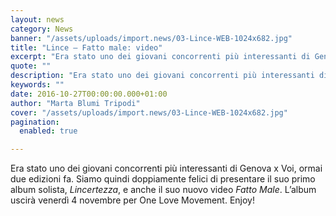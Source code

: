 ```yaml
---
layout: news
category: News
banner: "/assets/uploads/import.news/03-Lince-WEB-1024x682.jpg"
title: "Lince – Fatto male: video"
excerpt: "Era stato uno dei giovani concorrenti più interessanti di Genova x Voi, ormai due edizioni fa. Siamo quindi doppiamente felici di presentare il suo primo album solista, Lincertezza, e anche il suo nuovo video Fatto Male. L’album uscirà venerdì 4 novembre per One Love Movement. Enjoy!"
quote: ""
description: "Era stato uno dei giovani concorrenti più interessanti di Genova x Voi, ormai due edizioni fa. Siamo quindi doppiamente felici di presentare il suo primo album solista, Lincertezza, e anche il suo nuovo video Fatto Male. L’album uscirà venerdì 4 novembre per One Love Movement. Enjoy!"
keywords: ""
date: 2016-10-27T00:00:00.000+01:00
author: "Marta Blumi Tripodi"
cover: "/assets/uploads/import.news/03-Lince-WEB-1024x682.jpg"
pagination:
  enabled: true

---
```


Era stato uno dei giovani concorrenti più interessanti di Genova x Voi, ormai due edizioni fa. Siamo quindi doppiamente felici di presentare il suo primo album solista, _Lincertezza_, e anche il suo nuovo video _Fatto Male_. L’album uscirà venerdì 4 novembre per One Love Movement. Enjoy!